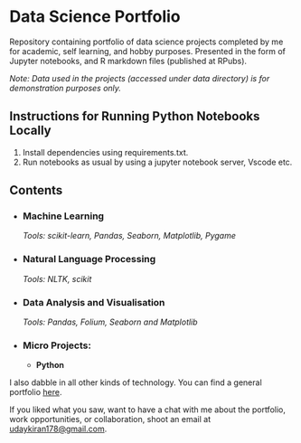 # Data Science Portfolio
Repository containing portfolio of data science projects completed by me for academic, self learning, and hobby purposes. Presented in the form of Jupyter notebooks, and R markdown files (published at RPubs).


_Note: Data used in the projects (accessed under data directory) is for demonstration purposes only._

## Instructions for Running Python Notebooks Locally
1. Install dependencies using requirements.txt.
2. Run notebooks as usual by using a jupyter notebook server, Vscode etc.

## Contents

- ### Machine Learning



	_Tools: scikit-learn, Pandas, Seaborn, Matplotlib, Pygame_ 

- ### Natural Language Processing




	_Tools: NLTK, scikit_

- ### Data Analysis and Visualisation
	
		
	_Tools: Pandas, Folium, Seaborn and Matplotlib_

	
	

- ### Micro Projects: 

	- __Python__





I also dabble in all other kinds of technology. You can find a general portfolio [here](https://github.com/udaykiran178).

If you liked what you saw, want to have a chat with me about the portfolio, work opportunities, or collaboration, shoot an email at udaykiran178@gmail.com. 

